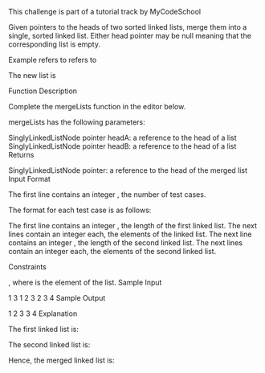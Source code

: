 This challenge is part of a tutorial track by MyCodeSchool

Given pointers to the heads of two sorted linked lists, merge them into a single, sorted linked list. Either head pointer may be null meaning that the corresponding list is empty.

Example
 refers to 
 refers to 

The new list is 

Function Description

Complete the mergeLists function in the editor below.

mergeLists has the following parameters:

SinglyLinkedListNode pointer headA: a reference to the head of a list
SinglyLinkedListNode pointer headB: a reference to the head of a list
Returns

SinglyLinkedListNode pointer: a reference to the head of the merged list
Input Format

The first line contains an integer , the number of test cases.

The format for each test case is as follows:

The first line contains an integer , the length of the first linked list.
The next  lines contain an integer each, the elements of the linked list.
The next line contains an integer , the length of the second linked list.
The next  lines contain an integer each, the elements of the second linked list.

Constraints

, where  is the  element of the list.
Sample Input

1
3
1
2
3
2
3
4
Sample Output

1 2 3 3 4 
Explanation

The first linked list is: 

The second linked list is: 

Hence, the merged linked list is: 